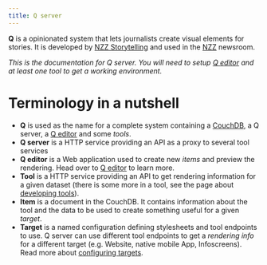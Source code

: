 ```yaml
---
title: Q server
---
```

__Q__ is a opinionated system that lets journalists create visual elements for stories. It is developed by [NZZ Storytelling](https://www.nzz.ch/storytelling) and used in the [NZZ](https://www.nzz.ch) newsroom.

_This is the documentation for Q server. You will need to setup [Q editor](https://nzzdev.github.io/Q-editor) and at least one tool to get a working environment._

# Terminology in a nutshell
- __Q__ is used as the name for a complete system containing a [CouchDB](https://couchdb.apache.org/), a Q server, a [Q editor](https://nzzdev.github.io/Q-editor) and some _tools_.
- __Q server__ is a HTTP service providing an API as a proxy to several tool services
- __Q editor__ is a Web application used to create new _items_ and preview the rendering. Head over to [Q editor](https://nzzdev.github.io/Q-editor) to learn more.
- __Tool__ is a HTTP service providing an API to get rendering information for a given dataset (there is some more in a tool, see the page about [developing tools](developing-tools.html)).
- __Item__ is a document in the CouchDB. It contains information about the tool and the data to be used to create something useful for a given _target_.
- __Target__ is a named configuration defining stylesheets and tool endpoints to use. Q server can use different tool endpoints to get a _rendering info_ for a different target (e.g. Website, native mobile App, Infoscreens). Read more about [configuring targets](configuring-targets.html).

